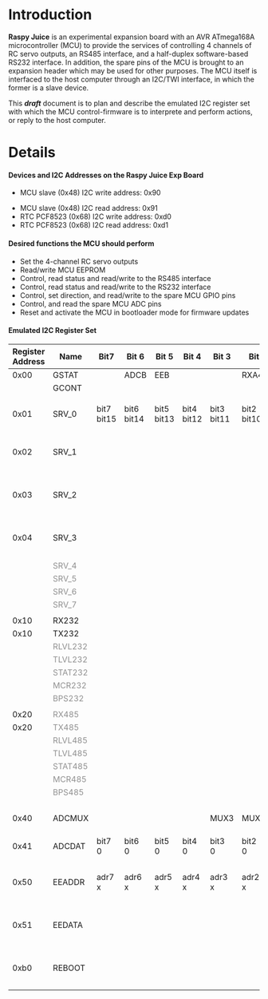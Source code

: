 # Introduction #

**Raspy Juice** is an experimental expansion board with an AVR ATmega168A microcontroller (MCU) to provide the services of controlling 4 channels of RC servo outputs, an RS485 interface, and a half-duplex software-based RS232 interface. In addition, the spare pins of the MCU is brought to an expansion header which may be used for other purposes. The MCU itself is interfaced to the host computer through an I2C/TWI interface, in which the former is a slave device.

This **_draft_** document is to plan and describe the emulated I2C register set with which the MCU control-firmware is to interprete and perform actions, or reply to the host computer.

# Details #

#### Devices and I2C Addresses on the Raspy Juice Exp Board ####
  * MCU slave   (0x48) I2C write address: 0x90<br>
<ul><li>MCU slave   (0x48) I2C read  address: 0x91<br>
</li><li>RTC PCF8523 (0x68) I2C write address: 0xd0<br>
</li><li>RTC PCF8523 (0x68) I2C read  address: 0xd1<br></li></ul>

<h4>Desired functions the MCU should perform</h4>
<ul><li>Set the 4-channel RC servo outputs<br>
</li><li>Read/write MCU EEPROM<br>
</li><li>Control, read status and read/write to the RS485 interface<br>
</li><li>Control, read status and read/write to the RS232 interface<br>
</li><li>Control, set direction, and read/write to the spare MCU GPIO pins<br>
</li><li>Control, and read the spare MCU ADC pins<br>
</li><li>Reset and activate the MCU in bootloader mode for firmware updates</li></ul>

<h4>Emulated I2C Register Set</h4>

<table><thead><th> <b>Register</b><br>Address</th><th> <b>Name</b> </th><th> <b>Bit7</b> </th><th> <b>Bit 6</b> </th><th> <b>Bit 5</b> </th><th> <b>Bit 4</b> </th><th> <b>Bit 3</b> </th><th> <b>Bit 2</b> </th><th> <b>Bit 1</b> </th><th> <b>Bit 0</b> </th><th> <b>Remarks</b> </th></thead><tbody>
<tr><td> 0x00 </td><td> GSTAT </td><td>  </td><td> ADCB </td><td> EEB </td><td>  </td><td>  </td><td> RXA485 </td><td>  </td><td> RXA232 </td><td>  </td></tr>
<tr><td>  </td><td> GCONT </td><td>  </td><td>  </td><td>  </td><td>  </td><td>  </td><td>  </td><td>  </td><td>  </td><td>  </td></tr>
<tr><td>  </td></tr>
<tr><td> 0x01 </td><td> SRV_0   </td><td> bit7<br>bit15 </td><td> bit6<br>bit14 </td><td> bit5<br>bit13 </td><td> bit4<br>bit12 </td><td> bit3<br>bit11 </td><td> bit2<br>bit10 </td><td> bit1<br>bit9 </td><td> bit0<br>bit8 </td><td> <b>unsigned short (uint16_t)</b></td></tr>
<tr><td> 0x02 </td><td> SRV_1   </td><td>  </td><td>  </td><td>  </td><td>  </td><td>  </td><td>  </td><td>  </td><td>  </td><td> <b>Use I2C word-write to set pulse-width in</b>      </td></tr>
<tr><td> 0x03 </td><td> SRV_2   </td><td>  </td><td>  </td><td>  </td><td>  </td><td>  </td><td>  </td><td>  </td><td>  </td><td> <b>microseconds. Limited to 500usec to 2500usec.</b>   </td></tr>
<tr><td> 0x04 </td><td> SRV_3   </td><td>  </td><td>  </td><td>  </td><td>  </td><td>  </td><td>  </td><td>  </td><td>  </td><td> <b>RC Servos are usually 1.00ms to 2.00ms.</b> </td></tr>
<tr><td>  </td><td> <font color='#909090'>SRV_4</font>   </td><td>  </td><td>  </td><td>  </td><td>  </td><td>  </td><td>  </td><td>  </td><td>  </td><td>  </td></tr>
<tr><td>  </td><td> <font color='#909090'>SRV_5</font>   </td><td>  </td><td>  </td><td>  </td><td>  </td><td>  </td><td>  </td><td>  </td><td>  </td><td>  </td></tr>
<tr><td>  </td><td> <font color='#909090'>SRV_6</font>   </td><td>  </td><td>  </td><td>  </td><td>  </td><td>  </td><td>  </td><td>  </td><td>  </td><td>  </td></tr>
<tr><td>  </td><td> <font color='#909090'>SRV_7</font>   </td><td>  </td><td>  </td><td>  </td><td>  </td><td>  </td><td>  </td><td>  </td><td>  </td><td>  </td></tr>
<tr><td>  </td></tr>
<tr><td> 0x10 </td><td> RX232   </td></tr>
<tr><td> 0x10 </td><td> TX232   </td></tr>
<tr><td>  </td><td> <font color='#909090'>RLVL232 </td></tr>
<tr><td>  </td><td> <font color='#909090'>TLVL232 </td></tr>
<tr><td>  </td><td> <font color='#909090'>STAT232 </td></tr>
<tr><td>  </td><td> <font color='#909090'>MCR232  </td></tr>
<tr><td>  </td><td> <font color='#909090'>BPS232  </td></tr>
<tr><td>  </td></tr>
<tr><td> 0x20 </td><td> <font color='#909090'>RX485   </td></tr>
<tr><td> 0x20 </td><td> <font color='#909090'>TX485   </td></tr>
<tr><td>  </td><td> <font color='#909090'>RLVL485 </td></tr>
<tr><td>  </td><td> <font color='#909090'>TLVL485 </td></tr>
<tr><td>  </td><td> <font color='#909090'>STAT485 </td></tr>
<tr><td>  </td><td> <font color='#909090'>MCR485  </td></tr>
<tr><td>  </td><td> <font color='#909090'>BPS485  </td></tr>
<tr><td>  </td></tr>
<tr><td> 0x40 </td><td> ADCMUX </td><td>  </td><td>  </td><td>  </td><td>  </td><td> MUX3 </td><td> MUX2 </td><td> MUX1 </td><td> MUX0 </td><td> <b>Writing initiates conversion</b> </td></tr>
<tr><td> 0x41 </td><td> ADCDAT </td><td> bit7<br>0 </td><td> bit6<br>0 </td><td> bit5<br>0 </td><td> bit4<br>0 </td><td> bit3<br>0 </td><td> bit2<br>0 </td><td> bit1<br>bit9 </td><td> bit0<br>bit8 </td><td>  </td></tr>
<tr><td>  </td></tr>
<tr><td> 0x50 </td><td> EEADDR </td><td> adr7<br>x </td><td> adr6<br>x </td><td> adr5<br>x </td><td> adr4<br>x </td><td> adr3<br>x </td><td> adr2<br>x </td><td> adr1<br>x    </td><td> adr0<br>adr9 </td><td> <b>Writing initiates readback</b><br> into EEDATA</td></tr>
<tr><td> 0x51 </td><td> EEDATA </td><td>  </td><td>  </td><td>  </td><td>  </td><td>  </td><td>  </td><td>  </td><td>  </td><td> <b>Writing initiates</b><br>EEPROM programming</td></tr>
<tr><td> 0xb0 </td><td> REBOOT </td><td>  </td><td>  </td><td>  </td><td>  </td><td>  </td><td>  </td><td>  </td><td>  </td><td> <b>Writing with 0x0d reboots into bootloader</b> </td></tr>